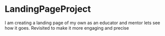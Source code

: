 # LandingPageProject
I am creating a landing page of my own as an educator and mentor lets see how it goes.
Revisited to make it more engaging and precise
